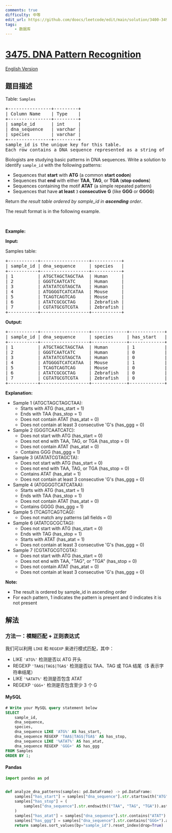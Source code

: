 ```yaml
---
comments: true
difficulty: 中等
edit_url: https://github.com/doocs/leetcode/edit/main/solution/3400-3499/3475.DNA%20Pattern%20Recognition/README.md
tags:
    - 数据库
---
```


<!-- problem:start -->

# [3475. DNA Pattern Recognition](https://leetcode.cn/problems/dna-pattern-recognition)

[English Version](/solution/3400-3499/3475.DNA%20Pattern%20Recognition/README_EN.md)

## 题目描述

<!-- description:start -->

<p>Table: <code>Samples</code></p>

<pre>
+----------------+---------+
| Column Name    | Type    | 
+----------------+---------+
| sample_id      | int     |
| dna_sequence   | varchar |
| species        | varchar |
+----------------+---------+
sample_id is the unique key for this table.
Each row contains a DNA sequence represented as a string of characters (A, T, G, C) and the species it was collected from.
</pre>

<p>Biologists are studying basic patterns in DNA sequences. Write a solution to identify <code>sample_id</code> with the following patterns:</p>

<ul>
	<li>Sequences that <strong>start</strong> with <strong>ATG</strong>&nbsp;(a common <strong>start codon</strong>)</li>
	<li>Sequences that <strong>end</strong> with either <strong>TAA</strong>, <strong>TAG</strong>, or <strong>TGA</strong>&nbsp;(<strong>stop codons</strong>)</li>
	<li>Sequences containing the motif <strong>ATAT</strong>&nbsp;(a simple repeated pattern)</li>
	<li>Sequences that have <strong>at least</strong> <code>3</code> <strong>consecutive</strong> <strong>G</strong>&nbsp;(like <strong>GGG</strong>&nbsp;or <strong>GGGG</strong>)</li>
</ul>

<p>Return <em>the result table ordered by&nbsp;</em><em>sample_id in <strong>ascending</strong> order</em>.</p>

<p>The result format is in the following example.</p>

<p>&nbsp;</p>
<p><strong class="example">Example:</strong></p>

<div class="example-block">
<p><strong>Input:</strong></p>

<p>Samples table:</p>

<pre class="example-io">
+-----------+------------------+-----------+
| sample_id | dna_sequence     | species   |
+-----------+------------------+-----------+
| 1         | ATGCTAGCTAGCTAA  | Human     |
| 2         | GGGTCAATCATC     | Human     |
| 3         | ATATATCGTAGCTA   | Human     |
| 4         | ATGGGGTCATCATAA  | Mouse     |
| 5         | TCAGTCAGTCAG     | Mouse     |
| 6         | ATATCGCGCTAG     | Zebrafish |
| 7         | CGTATGCGTCGTA    | Zebrafish |
+-----------+------------------+-----------+
</pre>

<p><strong>Output:</strong></p>

<pre class="example-io">
+-----------+------------------+-------------+-------------+------------+------------+------------+
| sample_id | dna_sequence     | species     | has_start   | has_stop   | has_atat   | has_ggg    |
+-----------+------------------+-------------+-------------+------------+------------+------------+
| 1         | ATGCTAGCTAGCTAA  | Human       | 1           | 1          | 0          | 0          |
| 2         | GGGTCAATCATC     | Human       | 0           | 0          | 0          | 1          |
| 3         | ATATATCGTAGCTA   | Human       | 0           | 0          | 1          | 0          |
| 4         | ATGGGGTCATCATAA  | Mouse       | 1           | 1          | 0          | 1          |
| 5         | TCAGTCAGTCAG     | Mouse       | 0           | 0          | 0          | 0          |
| 6         | ATATCGCGCTAG     | Zebrafish   | 0           | 1          | 1          | 0          |
| 7         | CGTATGCGTCGTA    | Zebrafish   | 0           | 0          | 0          | 0          |
+-----------+------------------+-------------+-------------+------------+------------+------------+
</pre>

<p><strong>Explanation:</strong></p>

<ul>
	<li>Sample 1 (ATGCTAGCTAGCTAA):
	<ul>
		<li>Starts with ATG&nbsp;(has_start = 1)</li>
		<li>Ends with TAA&nbsp;(has_stop = 1)</li>
		<li>Does not contain ATAT&nbsp;(has_atat = 0)</li>
		<li>Does not contain at least 3 consecutive &#39;G&#39;s (has_ggg = 0)</li>
	</ul>
	</li>
	<li>Sample 2 (GGGTCAATCATC):
	<ul>
		<li>Does not start with ATG&nbsp;(has_start = 0)</li>
		<li>Does not end with TAA, TAG, or TGA&nbsp;(has_stop = 0)</li>
		<li>Does not contain ATAT&nbsp;(has_atat = 0)</li>
		<li>Contains GGG&nbsp;(has_ggg = 1)</li>
	</ul>
	</li>
	<li>Sample 3 (ATATATCGTAGCTA):
	<ul>
		<li>Does not start with ATG&nbsp;(has_start = 0)</li>
		<li>Does not end with TAA, TAG, or TGA&nbsp;(has_stop = 0)</li>
		<li>Contains ATAT&nbsp;(has_atat = 1)</li>
		<li>Does not contain at least 3 consecutive &#39;G&#39;s (has_ggg = 0)</li>
	</ul>
	</li>
	<li>Sample 4 (ATGGGGTCATCATAA):
	<ul>
		<li>Starts with ATG&nbsp;(has_start = 1)</li>
		<li>Ends with TAA&nbsp;(has_stop = 1)</li>
		<li>Does not contain ATAT&nbsp;(has_atat = 0)</li>
		<li>Contains GGGG&nbsp;(has_ggg = 1)</li>
	</ul>
	</li>
	<li>Sample 5 (TCAGTCAGTCAG):
	<ul>
		<li>Does not match any patterns (all fields = 0)</li>
	</ul>
	</li>
	<li>Sample 6 (ATATCGCGCTAG):
	<ul>
		<li>Does not start with ATG&nbsp;(has_start = 0)</li>
		<li>Ends with TAG&nbsp;(has_stop = 1)</li>
		<li>Starts with ATAT&nbsp;(has_atat = 1)</li>
		<li>Does not contain at least 3 consecutive &#39;G&#39;s (has_ggg = 0)</li>
	</ul>
	</li>
	<li>Sample 7 (CGTATGCGTCGTA):
	<ul>
		<li>Does not start with ATG&nbsp;(has_start = 0)</li>
		<li>Does not end with TAA, &quot;TAG&quot;, or &quot;TGA&quot; (has_stop = 0)</li>
		<li>Does not contain ATAT&nbsp;(has_atat = 0)</li>
		<li>Does not contain at least 3 consecutive &#39;G&#39;s (has_ggg = 0)</li>
	</ul>
	</li>
</ul>

<p><strong>Note:</strong></p>

<ul>
	<li>The result is ordered by sample_id in ascending order</li>
	<li>For each pattern, 1 indicates the pattern is present and 0 indicates it is not present</li>
</ul>
</div>

<!-- description:end -->

## 解法

<!-- solution:start -->

### 方法一：模糊匹配 + 正则表达式

我们可以利用 `LIKE` 和 `REGEXP` 来进行模式匹配，其中：

-   LIKE `'ATG%'` 检测是否以 ATG 开头
-   REGEXP `'TAA$|TAG$|TGA$'` 检测是否以 TAA、TAG 或 TGA 结尾（$ 表示字符串结尾）
-   LIKE `'%ATAT%'` 检测是否包含 ATAT
-   REGEXP `'GGG+'` 检测是否包含至少 3 个 G

<!-- tabs:start -->

#### MySQL

```sql
# Write your MySQL query statement below
SELECT
    sample_id,
    dna_sequence,
    species,
    dna_sequence LIKE 'ATG%' AS has_start,
    dna_sequence REGEXP 'TAA$|TAG$|TGA$' AS has_stop,
    dna_sequence LIKE '%ATAT%' AS has_atat,
    dna_sequence REGEXP 'GGG+' AS has_ggg
FROM Samples
ORDER BY 1;
```

#### Pandas

```python
import pandas as pd


def analyze_dna_patterns(samples: pd.DataFrame) -> pd.DataFrame:
    samples["has_start"] = samples["dna_sequence"].str.startswith("ATG").astype(int)
    samples["has_stop"] = (
        samples["dna_sequence"].str.endswith(("TAA", "TAG", "TGA")).astype(int)
    )
    samples["has_atat"] = samples["dna_sequence"].str.contains("ATAT").astype(int)
    samples["has_ggg"] = samples["dna_sequence"].str.contains("GGG+").astype(int)
    return samples.sort_values(by="sample_id").reset_index(drop=True)
```

<!-- tabs:end -->

<!-- solution:end -->

<!-- problem:end -->
